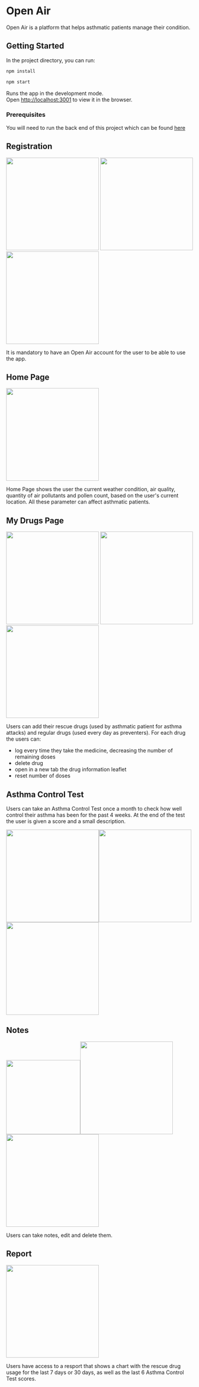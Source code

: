 # Open Air 

Open Air is a platform that helps asthmatic patients manage their condition.

## Getting Started

In the project directory, you can run:

```bash
npm install

npm start
```

Runs the app in the development mode.<br />
Open [http://localhost:3001](http://localhost:3001) to view it in the browser.

### Prerequisites

You will need to run the back end of this project which can be found [here](https://github.com/anamecia/mod-5-project-back-end)

## Registration

<img src='./images-readme/landing-page.png' width='250'/> <img src='./images-readme/sign-up-page.png' width='250'/> <img src='./images-readme/sign-in-page.png' width='250'/>

It is mandatory to have an Open Air account for the user to be able to use the app. 

## Home Page 

<img src='./images-readme/home-page.png' width='250'/>

Home Page shows the user the current weather condition, air quality, quantity of air pollutants and pollen count, based on the user's current location. All these parameter can affect asthmatic patients. 

## My Drugs Page

<img src='./images-readme/my-drugs-page.png' width='250'/> <img src='./images-readme/my-drugs-details.png' width='250'/><img src='./images-readme/my-drugs-search.png' width='250'/>

Users can add their rescue drugs (used by asthmatic patient for asthma attacks) and regular drugs (used every day as preventers).
For each drug the users can:
- log every time they take the medicine, decreasing the number of remaining doses
- delete drug
- open in a new tab the drug information leaflet
- reset number of doses

## Asthma Control Test 

Users can take an Asthma Control Test once a month to check how well control their asthma has been for the past 4 weeks. At the end of the test the user is given a score and a small description.

<img src='./images-readme/atc-page-start.png' width='250'/><img src='./images-readme/atc-page-question.png' width='250'/><img src='./images-readme/atc-page-result.png' width='250'/>

## Notes

<img src='./images-readme/notes-page.png' width='200'/><img src='./images-readme/notes-page-add.png' width='250'/><img src='./images-readme/notes-page-details.png' width='250'/>

Users can take notes, edit and delete them.

## Report

<img src='./images-readme/report-page.png' width='250'/>

Users have access to a resport that shows a chart with the rescue drug usage for the last 7 days or 30 days, as well as the last 6 Asthma Control Test scores.










